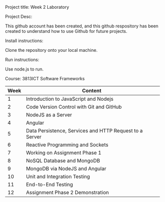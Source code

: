 Project title: Week 2 Laboratory

Project Desc:

This github account has been created, and this github respository has been created to understand how to use Github
for future projects.

Install instructions: 

Clone the repository onto your local machine.

Run instructions: 

Use node.js to run.

Course: 3813ICT Software Frameworks

| Week | Content |
| --- | --- |
| 1 | Introduction to JavaScript and Nodejs |
| 2 | Code Version Control with Git and GitHub |
| 3 | NodeJS as a Server |
| 4 | Angular |
| 5 | Data Persistence, Services and HTTP Request to a Server |
| 6 | Reactive Programming and Sockets |
| 7 | Working on Assignment Phase 1 |
| 8 | NoSQL Database and MongoDB |
| 9 | MongoDB via NodeJS and Angular |
| 10 | Unit and Integration Testing |
| 11 | End-to-End Testing |
| 12 | Assignment Phase 2 Demonstration |
